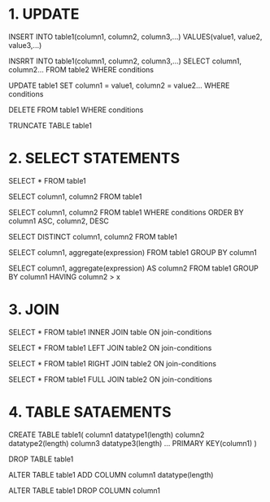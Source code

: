 # 1. UPDATE

INSERT INTO table1(column1, column2, column3,...)
VALUES(value1, value2, value3,...)

INSRRT INTO table1(column1, column2, column3,...)
SELECT column1, column2... FROM table2
WHERE conditions

UPDATE table1
SET column1 = value1, column2 = value2...
WHERE conditions

DELETE FROM table1
WHERE conditions

TRUNCATE TABLE table1


# 2. SELECT STATEMENTS

SELECT * FROM table1

SELECT column1, column2 FROM table1

SELECT column1, column2 FROM table1
WHERE conditions
ORDER BY column1 ASC, column2, DESC

SELECT DISTINCT column1, column2
FROM table1

SELECT column1, aggregate(expression)
FROM table1
GROUP BY column1

SELECT column1, aggregate(expression) AS column2
FROM table1
GROUP BY column1
HAVING column2 > x


# 3. JOIN

SELECT * FROM table1
INNER JOIN table ON join-conditions

SELECT * FROM table1
LEFT JOIN table2 ON join-conditions

SELECT * FROM table1
RIGHT JOIN table2 ON join-conditions

SELECT * FROM table1
FULL JOIN table2 ON join-conditions


# 4. TABLE SATAEMENTS

CREATE TABLE table1(
  column1 datatype1(length)
  column2 datatype2(length)
  column3 datatype3(length)
  ...
  PRIMARY KEY(column1)
)

DROP TABLE table1

ALTER TABLE table1
ADD COLUMN column1 datatype(length)

ALTER TABLE table1
DROP COLUMN column1
